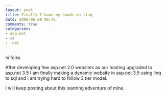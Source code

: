 ```yaml
---
layout: post
title: Finally I have my hands on linq 
date: 2009-06-08 06:45
comments: true
categories:
- asp.net
- c#
- .net
---
```

hi folks

After developing few asp.net 2.0 websites as our hosting upgraded to asp.net 3.5 I am finally making a dynamic website in asp.net 3.5 using linq to sql and I am trying hard to follow 3 tier model.

I will keep posting about this learning adventure of mine.
